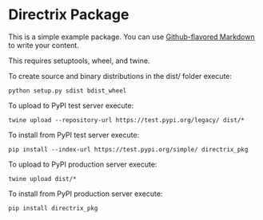 # Directrix Package

This is a simple example package. You can use
[Github-flavored Markdown](https://guides.github.com/features/mastering-markdown/)
to write your content.

This requires setuptools, wheel, and twine.

To create source and binary distributions in the dist/ folder execute:

```
python setup.py sdist bdist_wheel
```

To upload to PyPI test server execute:

```
twine upload --repository-url https://test.pypi.org/legacy/ dist/*
```

To install from PyPI test server execute:

```
pip install --index-url https://test.pypi.org/simple/ directrix_pkg
```

To upload to PyPI production server execute:

```
twine upload dist/*
```

To install from PyPI production server execute:

```
pip install directrix_pkg
```
